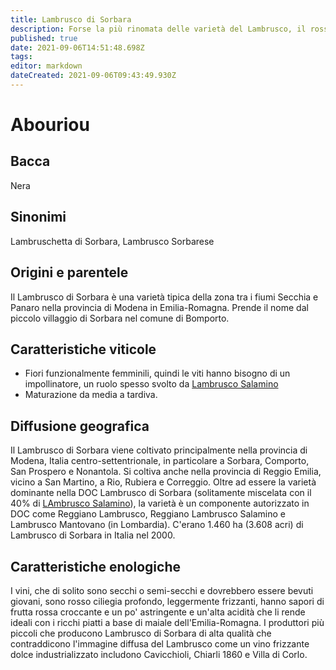 ```yaml
---
title: Lambrusco di Sorbara
description: Forse la più rinomata delle varietà del Lambrusco, il rosso emiliano rinfrescante, leggermente spumoso e adatto al pasteggio
published: true
date: 2021-09-06T14:51:48.698Z
tags: 
editor: markdown
dateCreated: 2021-09-06T09:43:49.930Z
---
```


# Abouriou

## Bacca
Nera
## Sinonimi
Lambruschetta di Sorbara, Lambrusco Sorbarese

## Origini e parentele
Il Lambrusco di Sorbara è una varietà tipica della zona tra i fiumi Secchia e Panaro nella provincia di Modena in Emilia-Romagna. Prende il nome dal piccolo villaggio di Sorbara nel comune di Bomporto.

## Caratteristiche viticole
- Fiori funzionalmente femminili, quindi le viti hanno bisogno di un impollinatore, un ruolo spesso svolto da [Lambrusco Salamino](/vitigni/bacca-nera/lambrusco-salamino)
- Maturazione da media a tardiva.


## Diffusione geografica
Il Lambrusco di Sorbara viene coltivato principalmente nella provincia di Modena, Italia centro-settentrionale, in particolare a Sorbara, Comporto, San Prospero e Nonantola. Si coltiva anche nella provincia di Reggio Emilia, vicino a San Martino, a Rio, Rubiera e Correggio. Oltre ad essere la varietà dominante nella DOC Lambrusco di Sorbara (solitamente miscelata con il 40% di [LAmbrusco Salamino](/vitigni/bacca-nera/lambrusco-salamino)), la varietà è un componente autorizzato in DOC come Reggiano Lambrusco, Reggiano Lambrusco Salamino e Lambrusco Mantovano (in Lombardia). C'erano 1.460 ha (3.608 acri) di Lambrusco di Sorbara in Italia nel 2000.

## Caratteristiche enologiche
I vini, che di solito sono secchi o semi-secchi e dovrebbero essere bevuti giovani, sono rosso ciliegia profondo, leggermente frizzanti, hanno sapori di frutta rossa croccante e un po' astringente e un'alta acidità che li rende ideali con i ricchi piatti a base di maiale dell'Emilia-Romagna. I produttori più piccoli che producono Lambrusco di Sorbara di alta qualità che contraddicono l'immagine diffusa del Lambrusco come un vino frizzante dolce industrializzato includono Cavicchioli, Chiarli 1860 e Villa di Corlo.